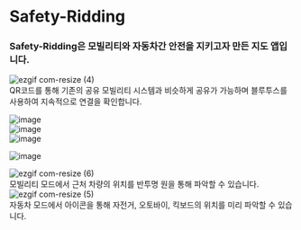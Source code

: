 # Safety-Ridding

### Safety-Ridding은 모빌리티와 자동차간 안전을 지키고자 만든 지도 앱입니다.

![ezgif com-resize (4)](https://user-images.githubusercontent.com/52908154/79536555-4ac6be80-80bb-11ea-8c66-b1f8e07f8fc7.gif)  
QR코드를 통해 기존의 공유 모빌리티 시스템과 비슷하게 공유가 가능하며 블루투스를 사용하여 지속적으로 연결을 확인합니다.

![image](https://user-images.githubusercontent.com/52908154/79535808-806aa800-80b9-11ea-86f2-6af0bba6281c.png)  
![image](https://user-images.githubusercontent.com/52908154/79535817-8496c580-80b9-11ea-87e7-86261cb0298b.png)  
![image](https://user-images.githubusercontent.com/52908154/79535843-91b3b480-80b9-11ea-9d3c-96b7a13d85d7.png)  

![image](https://user-images.githubusercontent.com/52908154/79535860-98dac280-80b9-11ea-8958-6b07efc3b7cf.png)    

![ezgif com-resize (6)](https://user-images.githubusercontent.com/52908154/79536547-48fcfb00-80bb-11ea-998b-28f351d68e0c.gif)  
모빌리티 모드에서 근처 차량의 위치를 반투명 원을 통해 파악할 수 있습니다.
![ezgif com-resize (5)](https://user-images.githubusercontent.com/52908154/79536551-4a2e2800-80bb-11ea-85c9-add8510da0d6.gif)    
자동차 모드에서 아이콘을 통해 자전거, 오토바이, 킥보드의 위치를 미리 파악할 수 있습니다. 
